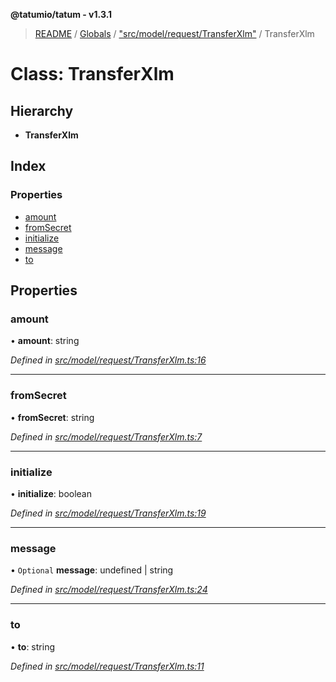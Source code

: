 **@tatumio/tatum - v1.3.1**

> [README](../README.md) / [Globals](../globals.md) / ["src/model/request/TransferXlm"](../modules/_src_model_request_transferxlm_.md) / TransferXlm

# Class: TransferXlm

## Hierarchy

* **TransferXlm**

## Index

### Properties

* [amount](_src_model_request_transferxlm_.transferxlm.md#amount)
* [fromSecret](_src_model_request_transferxlm_.transferxlm.md#fromsecret)
* [initialize](_src_model_request_transferxlm_.transferxlm.md#initialize)
* [message](_src_model_request_transferxlm_.transferxlm.md#message)
* [to](_src_model_request_transferxlm_.transferxlm.md#to)

## Properties

### amount

•  **amount**: string

*Defined in [src/model/request/TransferXlm.ts:16](https://github.com/tatumio/tatum-js/blob/8f0f126/src/model/request/TransferXlm.ts#L16)*

___

### fromSecret

•  **fromSecret**: string

*Defined in [src/model/request/TransferXlm.ts:7](https://github.com/tatumio/tatum-js/blob/8f0f126/src/model/request/TransferXlm.ts#L7)*

___

### initialize

•  **initialize**: boolean

*Defined in [src/model/request/TransferXlm.ts:19](https://github.com/tatumio/tatum-js/blob/8f0f126/src/model/request/TransferXlm.ts#L19)*

___

### message

• `Optional` **message**: undefined \| string

*Defined in [src/model/request/TransferXlm.ts:24](https://github.com/tatumio/tatum-js/blob/8f0f126/src/model/request/TransferXlm.ts#L24)*

___

### to

•  **to**: string

*Defined in [src/model/request/TransferXlm.ts:11](https://github.com/tatumio/tatum-js/blob/8f0f126/src/model/request/TransferXlm.ts#L11)*
